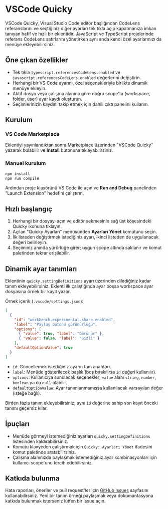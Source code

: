 # VSCode Quicky

VSCode Quicky, Visual Studio Code editör başlığından CodeLens referanslarını ve seçtiğiniz diğer ayarları tek tıkla açıp kapatmanıza imkan tanıyan hafif ve hızlı bir eklentidir. JavaScript ve TypeScript projelerinde referans CodeLens satırlarını yönetirken aynı anda kendi özel ayarlarınızı da menüye ekleyebilirsiniz.

## Öne çıkan özellikler
- Tek tıkla `typescript.referencesCodeLens.enabled` ve `javascript.referencesCodeLens.enabled` değerlerini değiştirin.
- Herhangi bir VS Code ayarını, özel seçenekleriyle birlikte dinamik menüye ekleyin.
- Aktif dosya veya çalışma alanına göre doğru scope'ta (workspace, folder, user) ayar kaydı oluşturun.
- Seçimlerinizin kaydını takip etmek için dahili çıktı panelini kullanın.

## Kurulum
### VS Code Marketplace
Eklentiyi yayınlandıktan sonra Marketplace üzerinden "VSCode Quicky" yazarak bulabilir ve **Install** butonuna tıklayabilirsiniz.

### Manuel kurulum
```bash
npm install
npm run compile
```

Ardından proje klasörünü VS Code ile açın ve **Run and Debug** panelinden "Launch Extension" hedefini çalıştırın.

## Hızlı başlangıç
1. Herhangi bir dosyayı açın ve editör sekmesinin sağ üst köşesindeki Quicky ikonuna tıklayın.
2. Açılan "Quicky Ayarları" menüsünden **Ayarları Yönet** komutunu seçin.
3. İlk listeden değiştirmek istediğiniz ayarı, ikinci listeden de uygulanacak değeri belirleyin.
4. Seçiminiz anında yürürlüğe girer; uygun scope altında saklanır ve komut paletinden tekrar erişilebilir.

## Dinamik ayar tanımları
Eklentinin `quicky.settingDefinitions` ayarı üzerinden dilediğiniz kadar tanım ekleyebilirsiniz. Eklenti ilk çalıştığında ayar boşsa workspace ayar dosyasına örnek bir kayıt yazar.

Örnek içerik (`.vscode/settings.json`):

```json
[
  {
    "id": "workbench.experimental.share.enabled",
    "label": "Paylaş butonu görünürlüğü",
    "options": [
      { "value": true, "label": "Görünür" },
      { "value": false, "label": "Gizli" }
    ],
    "defaultOptionValue": true
  }
]
```

- `id`: Güncellemek istediğiniz ayarın tam anahtarı.
- `label`: Menüde gösterilecek başlık (boş bırakılırsa `id` değeri kullanılır).
- `options`: Kullanıcıya sunulacak seçenekler; `value` alanı `string`, `number`, `boolean` ya da `null` olabilir.
- `defaultOptionValue`: Ayar tanımlanmamışsa kullanılacak varsayılan değer (isteğe bağlı).

Birden fazla tanım ekleyebilirsiniz; aynı `id` değerine sahip son kayıt önceki tanımı geçersiz kılar.

## İpuçları
- Menüde görmeyi istemediğiniz ayarları `quicky.settingDefinitions` listesinden kaldırabilirsiniz.
- Komutu klavyeden çalıştırmak için `Quicky: Ayarları Yönet` ifadesini komut paletinde aratabilirsiniz.
- Çalışma alanınızda paylaşmak istemediğiniz ayar kombinasyonları için kullanıcı scope'unu tercih edebilirsiniz.

## Katkıda bulunma
Hata raporları, öneriler ve pull request'ler için [GitHub Issues](https://github.com/yildirim/vscode-quicky/issues) sayfasını kullanabilirsiniz. Yeni bir tanım örneği paylaşmak veya dokümantasyona katkıda bulunmak isterseniz lütfen bir issue açın.
